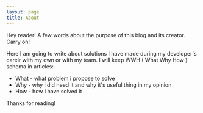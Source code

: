 ```yaml
---
layout: page
title: About
---
```


<p class="message">
  Hey reader! A few words about the purpose of this blog and its creator. Carry on!
</p>

Here I am going to write about solutions I have made during my developer's careir with my own or 
with my team. I will keep WWH ( What Why How ) schema in articles: 

* What - what problem i propose to solve
* Why - why i did need it and why it's useful thing in my opinion
* How - how i have solved it 

Thanks for reading!
